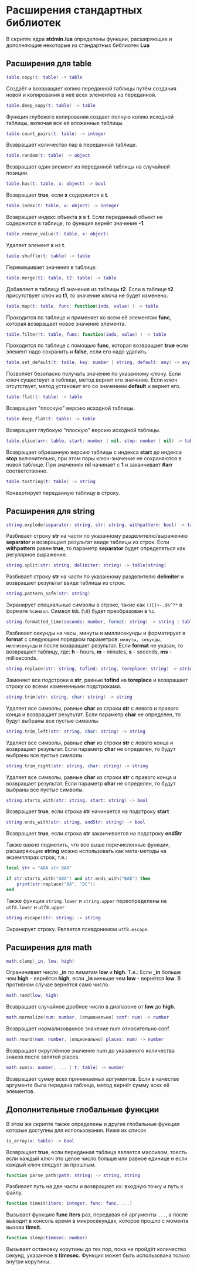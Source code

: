 # Расширения стандартных библиотек

В скрипте ядра **stdmin.lua** определены функции, расширяющие и дополняющие некоторые из стандартных библиотек **Lua**

## Расширения для table

```lua
table.copy(t: table) -> table
```

Создаёт и возвращает копию переданной таблицы путём создания новой и копирования в неё всех элементов из переданной.

```lua
table.deep_copy(t: table) -> table
```

Функция глубокого копирования создает полную копию исходной таблицы, включая все её вложенные таблицы.

```lua
table.count_pairs(t: table) -> integer
```

Возвращает количество пар в переданной таблице.

```lua
table.random(t: table) -> object
```

Возвращает один элемент из переданной таблицы на случайной позиции.

```lua
table.has(t: table, x: object) -> bool
```

Возвращает **true**, если **x** содержится в **t**.

```lua
table.index(t: table, x: object) -> integer
```

Возвращает индекс обьекта **x** в **t**. Если переданный обьект не содержится в таблице, то функция вернёт значение **-1**.

```lua
table.remove_value(t: table, x: object)
```

Удаляет элемент **x** из **t**.

```lua
table.shuffle(t: table) -> table
```

Перемешивает значения в таблице.

```lua
table.merge(t1: table, t2: table) -> table
```

Добавляет в таблицу **t1** значения из таблицы **t2**. Если в таблице **t2** присутствует ключ из **t1**, то значение ключа не будет изменено.

```lua
table.map(t: table, func: function(indx, value) ) -> table
```

Проходится по таблице и применяет ко всем её элементам **func**, которая возвращает новое значение элемента.

```lua
table.filter(t: table, func: function(indx, value) ) -> table
```

Проходится по таблице с помощью **func**, которая возвращает **true** если элемент надо сохранить и **false**, если его надо удалить.

```lua
table.set_default(t: table, key: number | string, default: any) -> any | default
```

Позволяет безопасно получать значение по указанному ключу. Если ключ существует в таблице, метод вернет его значение. Если ключ отсутствует, метод установит его со значением **default** и вернет его.

```lua
table.flat(t: table) -> table
```

Возвращает "плоскую" версию исходной таблицы.

```lua
table.deep_flat(t: table) -> table
```

Возвращает глубокую "плоскую" версию исходной таблицы.

```lua
table.slice(arr: table, start: number | nil, stop: number | nil) -> table
```

Возвращает обрезанную версию таблицы с индекса **start** до индекса **stop** включительно, при этом пары ключ-значение не сохраняются в новой таблице. При значениях **nil** начинает с **1** и заканчивает **#arr** соответственно.

```lua
table.tostring(t: table) -> string
```

Конвертирует переданную таблицу в строку.

## Расширения для string

```lua
string.explode(separator: string, str: string, withpattern: bool) -> table[string]
```

Разбивает строку **str** на части по указанному разделителю/выражению **separator** и возвращает результат ввиде таблицы из строк. Если **withpattern** равен **true**, то параметр **separator** будет определяться как регулярное выражение.

```lua
string.split(str: string, delimiter: string) -> table[string]
```

Разбивает строку **str** на части по указанному разделителю **delimiter** и возвращает результат ввиде таблицы из строк.

```lua
string.pattern_safe(str: string)
```

Экранирует специальные символы в строке, такие как `()[]+-.$%^?*` в формате `%символ`. Символ `NUL` (`\0`) будет преобразован в `%z`.

```lua
string.formatted_time(seconds: number, format: string) -> string | table
```

Разбивает секунды на часы, минуты и миллисекунды и форматирует в **format** с следующим порядком параметров: `минуты, секунды, миллисекунды` и после возвращает результат. Если **format** не указан, то возвращает таблицу, где: **h** - hours, **m** - minutes, **s** - seconds, **ms** - milliseconds.

```lua
string.replace(str: string, tofind: string, toreplace: string) -> string
```

Заменяет все подстроки в **str**, равные **tofind** на **toreplace** и возвращает строку со всеми измененными подстроками.

```lua
string.trim(str: string, char: string) -> string
```

Удаляет все символы, равные **char** из строки **str** с левого и правого конца и возвращает результат. Если параметр **char** не определен, то будут выбраны все пустые символы.

```lua
string.trim_left(str: string, char: string) -> string
```

Удаляет все символы, равные **char** из строки **str** с левого конца и возвращает результат. Если параметр **char** не определен, то будут выбраны все пустые символы.

```lua
string.trim_right(str: string, char: string) -> string
```

Удаляет все символы, равные **char** из строки **str** с правого конца и возвращает результат. Если параметр **char** не определен, то будут выбраны все пустые символы.

```lua
string.starts_with(str: string, start: string) -> bool
```

Возвращает **true**, если строка **str** начинается на подстроку **start**

```lua
string.ends_with(str: string, endStr: string) -> bool
```

Возвращает **true**, если строка **str** заканчивается на подстроку **endStr**

Также важно подметить, что все выше перечисленные функции, расширяющие **string** можно использовать как мета-методы на экземплярах строк, т.е.: 

```lua
local str = "ABA str BAB"

if str:starts_with("ABA") and str:ends_with("BAB") then
	print(str:replace("BA", "DC"))
end
```

Также функции `string.lower` и `string.upper` переопределены на `utf8.lower` и `utf8.upper`

```lua
string.escape(str: string) -> string
```

Экранирует строку. Является псевдонимом `utf8.escape`.

## Расширения для math

```lua
math.clamp(_in, low, high)
```

Ограничивает число **_in** по лимитам **low** и **high**. Т.е.: Если **_in** больше чем **high** - вернётся **high**, если **_in** меньше чем **low** - вернётся **low**. В противном случае вернётся само число.

```lua
math.rand(low, high)
```

Возвращает случайное дробное число в диапазоне от **low** до **high**.

```lua
math.normalize(num: number, [опционально] conf: num) -> number
```

Возвращает нормализованное значение num относительно conf.

```lua
math.round(num: number, [опционально] places: num) -> number
```

Возвращает округлённое значение num до указанного количества знаков после запятой places.

```lua
math.sum(x: number, ... | t: table) -> number
```

Возвращает сумму всех принимаемых аргументов. Если в качестве аргумента была передана таблица, метод вернёт сумму всех её элементов.

## Дополнительные глобальные функции

В этом же скрипте также определены и другие глобальные функции которые доступны для использования. Ниже их список


```lua
is_array(x: table) -> bool
```

Возвращает **true**, если переданная таблица является массивом, тоесть если каждый ключ это целое число больше или равное единице и если каждый ключ следует за прошлым.

```lua
function parse_path(path: string) -> string, string
```

Разбивает путь на две части и возвращает их: входную точку и путь к файлу.

```lua
function timeit(iters: integer, func: func, ...)
```

Вызывает функцию **func** **iters** раз, передавая ей аргументы `...`, а после выводит в консоль время в микросекундах, которое прошло с момента вызова **timeit**.

```lua
function sleep(timesec: number)
```

Вызывает остановку корутины до тех пор, пока не пройдёт количество секунд, указанное в **timesec**. Функция может быть использована только внутри корутины.
